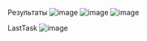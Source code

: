Результаты
![image](https://github.com/AnnaZhuk002/ARC/assets/112899612/6db09a9a-4a5e-4666-a075-e606587872b3)
![image](https://github.com/AnnaZhuk002/ARC/assets/112899612/d31116bd-63e4-4e97-a6ae-c785ef6ec426)
![image](https://github.com/AnnaZhuk002/ARC/assets/112899612/c64f33aa-899b-4672-ae29-b2e6fbe42c40)

LastTask
![image](https://github.com/AnnaZhuk002/ARC/assets/112899612/e42b1c27-8a92-43de-8d2a-d7bf77d6a617)
